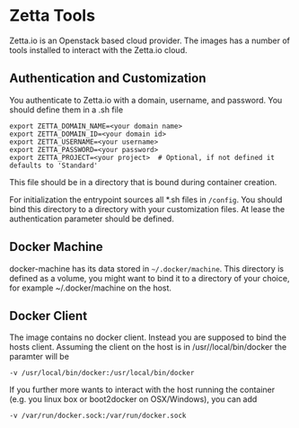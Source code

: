 # Zetta Tools

Zetta.io is an Openstack based cloud provider. The images has a number of tools installed to interact with the
Zetta.io cloud.

## Authentication and Customization

You authenticate to Zetta.io with a domain, username, and password. You should define them in a .sh file
```
export ZETTA_DOMAIN_NAME=<your domain name>
export ZETTA_DOMAIN_ID=<your domain id>
export ZETTA_USERNAME=<your username>
export ZETTA_PASSWORD=<your password>
export ZETTA_PROJECT=<your project>  # Optional, if not defined it defaults to 'Standard'
```

This file should be in a directory that is bound during container creation.

For initialization the entrypoint sources all \*.sh files in ```/config```. You should bind this directory to a directory with your customization files. At lease the authentication parameter should be defined.

## Docker Machine

docker-machine has its data stored in ``~/.docker/machine``. This directory is defined as a volume, you might want to bind it to a directory of your choice, for example ~/.docker/machine on the host.

## Docker Client

The image contains no docker client. Instead you are supposed to bind the hosts client. Assuming the client on the host is in /usr//local/bin/docker the paramter will be
```
-v /usr/local/bin/docker:/usr/local/bin/docker
```

If you further more wants to interact with the host running the container (e.g. you linux box or boot2docker on OSX/Windows), you can add
```
-v /var/run/docker.sock:/var/run/docker.sock
```
